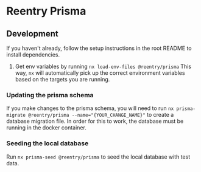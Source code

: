 # Reentry Prisma

## Development

If you haven't already, follow the setup instructions in the root README to install dependencies.

1. Get env variables by running `nx load-env-files @reentry/prisma`
  This way, `nx` will automatically pick up the correct environment variables based on the targets you are running.

### Updating the prisma schema

If you make changes to the prisma schema, you will need to run `nx prisma-migrate @reentry/prisma --name="{YOUR_CHANGE_NAME}"` to create a database migration file. In order for this to work, the database must be running in the docker container.

### Seeding the local database

Run `nx prisma-seed @reentry/prisma` to seed the local database with test data.
